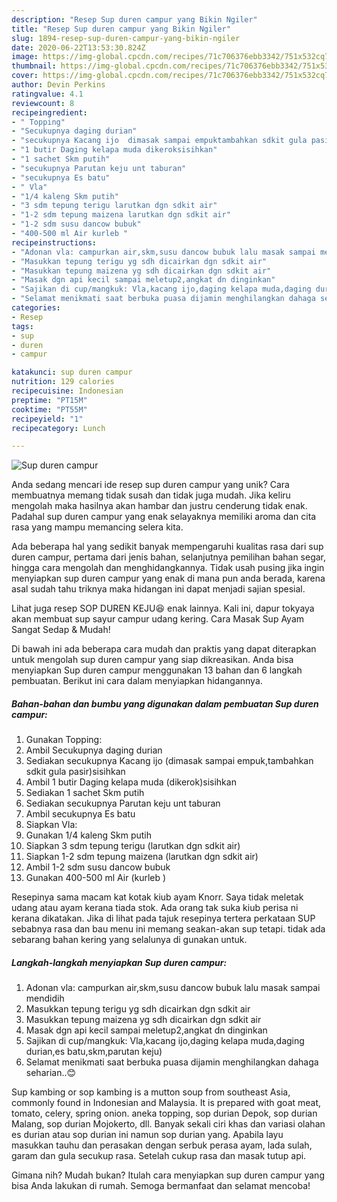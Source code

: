 ```yaml
---
description: "Resep Sup duren campur yang Bikin Ngiler"
title: "Resep Sup duren campur yang Bikin Ngiler"
slug: 1894-resep-sup-duren-campur-yang-bikin-ngiler
date: 2020-06-22T13:53:30.824Z
image: https://img-global.cpcdn.com/recipes/71c706376ebb3342/751x532cq70/sup-duren-campur-foto-resep-utama.jpg
thumbnail: https://img-global.cpcdn.com/recipes/71c706376ebb3342/751x532cq70/sup-duren-campur-foto-resep-utama.jpg
cover: https://img-global.cpcdn.com/recipes/71c706376ebb3342/751x532cq70/sup-duren-campur-foto-resep-utama.jpg
author: Devin Perkins
ratingvalue: 4.1
reviewcount: 8
recipeingredient:
- " Topping"
- "Secukupnya daging durian"
- "secukupnya Kacang ijo  dimasak sampai empuktambahkan sdkit gula pasirsisihkan"
- "1 butir Daging kelapa muda dikeroksisihkan"
- "1 sachet Skm putih"
- "secukupnya Parutan keju unt taburan"
- "secukupnya Es batu"
- " Vla"
- "1/4 kaleng Skm putih"
- "3 sdm tepung terigu larutkan dgn sdkit air"
- "1-2 sdm tepung maizena larutkan dgn sdkit air"
- "1-2 sdm susu dancow bubuk"
- "400-500 ml Air kurleb "
recipeinstructions:
- "Adonan vla: campurkan air,skm,susu dancow bubuk lalu masak sampai mendidih"
- "Masukkan tepung terigu yg sdh dicairkan dgn sdkit air"
- "Masukkan tepung maizena yg sdh dicairkan dgn sdkit air"
- "Masak dgn api kecil sampai meletup2,angkat dn dinginkan"
- "Sajikan di cup/mangkuk: Vla,kacang ijo,daging kelapa muda,daging durian,es batu,skm,parutan keju)"
- "Selamat menikmati saat berbuka puasa dijamin menghilangkan dahaga seharian..😊"
categories:
- Resep
tags:
- sup
- duren
- campur

katakunci: sup duren campur 
nutrition: 129 calories
recipecuisine: Indonesian
preptime: "PT15M"
cooktime: "PT55M"
recipeyield: "1"
recipecategory: Lunch

---
```



![Sup duren campur](https://img-global.cpcdn.com/recipes/71c706376ebb3342/751x532cq70/sup-duren-campur-foto-resep-utama.jpg)

Anda sedang mencari ide resep sup duren campur yang unik? Cara membuatnya memang tidak susah dan tidak juga mudah. Jika keliru mengolah maka hasilnya akan hambar dan justru cenderung tidak enak. Padahal sup duren campur yang enak selayaknya memiliki aroma dan cita rasa yang mampu memancing selera kita.

Ada beberapa hal yang sedikit banyak mempengaruhi kualitas rasa dari sup duren campur, pertama dari jenis bahan, selanjutnya pemilihan bahan segar, hingga cara mengolah dan menghidangkannya. Tidak usah pusing jika ingin menyiapkan sup duren campur yang enak di mana pun anda berada, karena asal sudah tahu triknya maka hidangan ini dapat menjadi sajian spesial.

Lihat juga resep SOP DUREN KEJU😆 enak lainnya. Kali ini, dapur tokyaya akan membuat sup sayur campur udang kering. Cara Masak Sup Ayam Sangat Sedap &amp; Mudah!


Di bawah ini ada beberapa cara mudah dan praktis yang dapat diterapkan untuk mengolah sup duren campur yang siap dikreasikan. Anda bisa menyiapkan Sup duren campur menggunakan 13 bahan dan 6 langkah pembuatan. Berikut ini cara dalam menyiapkan hidangannya.

<!--inarticleads1-->

##### Bahan-bahan dan bumbu yang digunakan dalam pembuatan Sup duren campur:

1. Gunakan  Topping:
1. Ambil Secukupnya daging durian
1. Sediakan secukupnya Kacang ijo  (dimasak sampai empuk,tambahkan sdkit gula pasir)sisihkan
1. Ambil 1 butir Daging kelapa muda (dikerok)sisihkan
1. Sediakan 1 sachet Skm putih
1. Sediakan secukupnya Parutan keju unt taburan
1. Ambil secukupnya Es batu
1. Siapkan  Vla:
1. Gunakan 1/4 kaleng Skm putih
1. Siapkan 3 sdm tepung terigu (larutkan dgn sdkit air)
1. Siapkan 1-2 sdm tepung maizena (larutkan dgn sdkit air)
1. Ambil 1-2 sdm susu dancow bubuk
1. Gunakan 400-500 ml Air (kurleb )


Resepinya sama macam kat kotak kiub ayam Knorr. Saya tidak meletak udang atau ayam kerana tiada stok. Ada orang tak suka kiub perisa ni kerana dikatakan. Jika di lihat pada tajuk resepinya tertera perkataan SUP sebabnya rasa dan bau menu ini memang seakan-akan sup tetapi. tidak ada sebarang bahan kering yang selalunya di gunakan untuk. 

<!--inarticleads2-->

##### Langkah-langkah menyiapkan Sup duren campur:

1. Adonan vla: campurkan air,skm,susu dancow bubuk lalu masak sampai mendidih
1. Masukkan tepung terigu yg sdh dicairkan dgn sdkit air
1. Masukkan tepung maizena yg sdh dicairkan dgn sdkit air
1. Masak dgn api kecil sampai meletup2,angkat dn dinginkan
1. Sajikan di cup/mangkuk: Vla,kacang ijo,daging kelapa muda,daging durian,es batu,skm,parutan keju)
1. Selamat menikmati saat berbuka puasa dijamin menghilangkan dahaga seharian..😊


Sup kambing or sop kambing is a mutton soup from southeast Asia, commonly found in Indonesian and Malaysia. It is prepared with goat meat, tomato, celery, spring onion. aneka topping, sop durian Depok, sop durian Malang, sop durian Mojokerto, dll. Banyak sekali ciri khas dan variasi olahan es durian atau sop durian ini namun sop durian yang. Apabila layu masukkan tauhu dan perasakan dengan serbuk perasa ayam, lada sulah, garam dan gula secukup rasa. Setelah cukup rasa dan masak tutup api. 

Gimana nih? Mudah bukan? Itulah cara menyiapkan sup duren campur yang bisa Anda lakukan di rumah. Semoga bermanfaat dan selamat mencoba!
